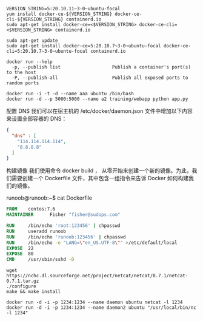```shell
VERSION_STRING=5:20.10.11~3-0~ubuntu-focal
yum install docker-ce-${VERSION_STRING} docker-ce-cli-${VERSION_STRING} containerd.io
sudo apt-get install docker-ce=<$VERSION_STRING> docker-ce-cli=<$VERSION_STRING> containerd.io

sudo apt-get update
sudo apt-get install docker-ce=5:20.10.7~3-0~ubuntu-focal docker-ce-cli=5:20.10.7~3-0~ubuntu-focal containerd.io
```

```shell
docker run --help
  -p, --publish list                   Publish a container's port(s) to the host
  -P, --publish-all                    Publish all exposed ports to random ports
  
docker run -i -t -d --name aaa ubuntu /bin/bash
docker run -d --p 5000:5000 --name a2 training/webapp python app.py
```

配置 DNS
我们可以在宿主机的 /etc/docker/daemon.json 文件中增加以下内容来设置全部容器的 DNS：
```json
{
  "dns" : [
    "114.114.114.114",
    "8.8.8.8"
  ]
}
```

构建镜像
我们使用命令 docker build ， 从零开始来创建一个新的镜像。为此，我们需要创建一个 Dockerfile 文件，其中包含一组指令来告诉 Docker 如何构建我们的镜像。

runoob@runoob:~$ cat Dockerfile
```dockerfile
FROM    centos:7.6
MAINTAINER      Fisher "fisher@sudops.com"

RUN     /bin/echo 'root:123456' | chpasswd
RUN     useradd runoob
RUN     /bin/echo 'runoob:123456' | chpasswd
RUN     /bin/echo -e "LANG=\"en_US.UTF-8\"" >/etc/default/local
EXPOSE  22
EXPOSE  80
CMD     /usr/sbin/sshd -D
```

```shell
wget https://nchc.dl.sourceforge.net/project/netcat/netcat/0.7.1/netcat-0.7.1.tar.gz
./configure
make && make install 

docker run -d -i -p 1234:1234 --name daemon ubuntu netcat -l 1234
docker run -d -i -p 1234:1234 --name daemon2 ubuntu "/usr/local/bin/nc -l 1234"
```